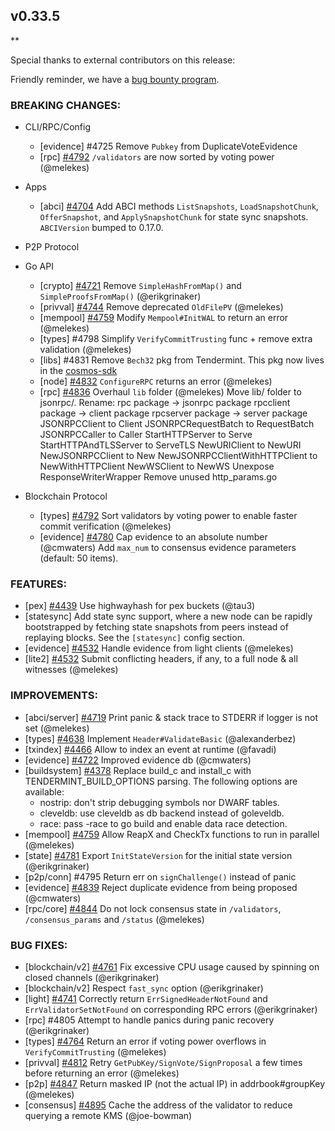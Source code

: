 ## v0.33.5

\*\*

Special thanks to external contributors on this release:

Friendly reminder, we have a [bug bounty program](https://hackerone.com/tendermint).

### BREAKING CHANGES:

- CLI/RPC/Config

  - [evidence] \#4725 Remove `Pubkey` from DuplicateVoteEvidence
  - [rpc] [\#4792](https://github.com/tendermint/tendermint/pull/4792) `/validators` are now sorted by voting power (@melekes)

- Apps

  - [abci] [\#4704](https://github.com/tendermint/tendermint/pull/4704) Add ABCI methods `ListSnapshots`, `LoadSnapshotChunk`, `OfferSnapshot`, and `ApplySnapshotChunk` for state sync snapshots. `ABCIVersion` bumped to 0.17.0.

- P2P Protocol

- Go API

  - [crypto] [\#4721](https://github.com/tendermint/tendermint/pull/4721) Remove `SimpleHashFromMap()` and `SimpleProofsFromMap()` (@erikgrinaker)
  - [privval] [\#4744](https://github.com/tendermint/tendermint/pull/4744) Remove deprecated `OldFilePV` (@melekes)
  - [mempool] [\#4759](https://github.com/tendermint/tendermint/pull/4759) Modify `Mempool#InitWAL` to return an error (@melekes)
  - [types] \#4798 Simplify `VerifyCommitTrusting` func + remove extra validation (@melekes)
  - [libs] \#4831 Remove `Bech32` pkg from Tendermint. This pkg now lives in the [cosmos-sdk](https://github.com/cosmos/cosmos-sdk/tree/4173ea5ebad906dd9b45325bed69b9c655504867/types/bech32)
  - [node] [\#4832](https://github.com/tendermint/tendermint/pull/4832) `ConfigureRPC` returns an error (@melekes)
  - [rpc] [\#4836](https://github.com/tendermint/tendermint/pull/4836) Overhaul `lib` folder (@melekes)
    Move lib/ folder to jsonrpc/.
    Rename:
      rpc package -> jsonrpc package
      rpcclient package -> client package
      rpcserver package -> server package
      JSONRPCClient to Client
      JSONRPCRequestBatch to RequestBatch
      JSONRPCCaller to Caller
      StartHTTPServer to Serve
      StartHTTPAndTLSServer to ServeTLS
      NewURIClient to NewURI
      NewJSONRPCClient to New
      NewJSONRPCClientWithHTTPClient to NewWithHTTPClient
      NewWSClient to NewWS
    Unexpose ResponseWriterWrapper
    Remove unused http_params.go


- Blockchain Protocol

  - [types] [\#4792](https://github.com/tendermint/tendermint/pull/4792) Sort validators by voting power to enable faster commit verification (@melekes)
  - [evidence] [\#4780](https://github.com/tendermint/tendermint/pull/4780) Cap evidence to an absolute number (@cmwaters)
    Add `max_num` to consensus evidence parameters (default: 50 items).

### FEATURES:

- [pex] [\#4439](https://github.com/tendermint/tendermint/pull/4439) Use highwayhash for pex buckets (@tau3)
- [statesync] Add state sync support, where a new node can be rapidly bootstrapped by fetching state snapshots from peers instead of replaying blocks. See the `[statesync]` config section.
- [evidence] [\#4532](https://github.com/tendermint/tendermint/pull/4532) Handle evidence from light clients (@melekes)
- [lite2] [\#4532](https://github.com/tendermint/tendermint/pull/4532) Submit conflicting headers, if any, to a full node & all witnesses (@melekes)

### IMPROVEMENTS:

- [abci/server] [\#4719](https://github.com/tendermint/tendermint/pull/4719) Print panic & stack trace to STDERR if logger is not set (@melekes)
- [types] [\#4638](https://github.com/tendermint/tendermint/pull/4638) Implement `Header#ValidateBasic` (@alexanderbez)
- [txindex] [\#4466](https://github.com/tendermint/tendermint/pull/4466) Allow to index an event at runtime (@favadi)
- [evidence] [\#4722](https://github.com/tendermint/tendermint/pull/4722) Improved evidence db (@cmwaters)
- [buildsystem] [\#4378](https://github.com/tendermint/tendermint/pull/4738) Replace build_c and install_c with TENDERMINT_BUILD_OPTIONS parsing. The following options are available:
  - nostrip: don't strip debugging symbols nor DWARF tables.
  - cleveldb: use cleveldb as db backend instead of goleveldb.
  - race: pass -race to go build and enable data race detection.
- [mempool] [\#4759](https://github.com/tendermint/tendermint/pull/4759) Allow ReapX and CheckTx functions to run in parallel (@melekes)
- [state] [\#4781](https://github.com/tendermint/tendermint/pull/4781) Export `InitStateVersion` for the initial state version (@erikgrinaker)
- [p2p/conn] \#4795 Return err on `signChallenge()` instead of panic
- [evidence] [\#4839](https://github.com/tendermint/tendermint/pull/4839) Reject duplicate evidence from being proposed (@cmwaters)
- [rpc/core] [\#4844](https://github.com/tendermint/tendermint/pull/4844) Do not lock consensus state in `/validators`, `/consensus_params` and `/status` (@melekes)

### BUG FIXES:

- [blockchain/v2] [\#4761](https://github.com/tendermint/tendermint/pull/4761) Fix excessive CPU usage caused by spinning on closed channels (@erikgrinaker)
- [blockchain/v2] Respect `fast_sync` option (@erikgrinaker)
- [light] [\#4741](https://github.com/tendermint/tendermint/pull/4741) Correctly return  `ErrSignedHeaderNotFound` and `ErrValidatorSetNotFound` on corresponding RPC errors (@erikgrinaker)
- [rpc] \#4805 Attempt to handle panics during panic recovery (@erikgrinaker)
- [types] [\#4764](https://github.com/tendermint/tendermint/pull/4764) Return an error if voting power overflows in `VerifyCommitTrusting` (@melekes)
- [privval] [\#4812](https://github.com/tendermint/tendermint/pull/4812) Retry `GetPubKey/SignVote/SignProposal` a few times before returning an error (@melekes)
- [p2p] [\#4847](https://github.com/tendermint/tendermint/pull/4847) Return masked IP (not the actual IP) in addrbook#groupKey (@melekes)
- [consensus] [\#4895](https://github.com/tendermint/tendermint/pull/4895) Cache the address of the validator to reduce querying a remote KMS (@joe-bowman)
